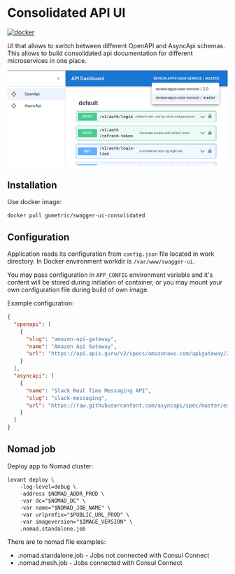 # Consolidated API UI

[![docker](https://img.shields.io/docker/pulls/gometric/swagger-ui-consolidated.svg?style=flat)](https://hub.docker.com/r/gometric/swagger-ui-consolidated/)

UI that allows to switch between different OpenAPI and AsyncApi schemas.
This allows to build consolidated api documentation for different microservices in one place.

![UI](https://github.com/GoMetric/swagger-ui-consolidated/blob/master/docs/ui.png?raw=true)

## Installation

Use docker image:

```
docker pull gometric/swagger-ui-consolidated
```

## Configuration

Application reads its configuration from `config.json` file located in work directory.
In Docker environment workdir is `/var/www/swagger-ui`.

You may pass configuration in `APP_CONFIG` environment variable and it's content will be stored during initiation 
of container, or you may mount your own configuration file during build of own image.

Example configuration:

```json
{
  "openapi": [
    {
      "slug": "amazon-api-gateway",
      "name": "Amazon Api Gateway",
      "url": "https://api.apis.guru/v2/specs/amazonaws.com/apigateway/2015-07-09/openapi.json"
    }
  ],
  "asyncapi": [
    {
      "name": "Slack Real Time Messaging API",
      "slug": "slack-messaging",
      "url": "https://raw.githubusercontent.com/asyncapi/spec/master/examples/slack-rtm.yml"
    }
  ]
}
```

## Nomad job

Deploy app to Nomad cluster:

```
levant deploy \
    -log-level=debug \
    -address $NOMAD_ADDR_PROD \
    -var dc="$NOMAD_DC" \
    -var name="$NOMAD_JOB_NAME" \
    -var urlprefix="$PUBLIC_URL_PROD" \
    -var imageversion="$IMAGE_VERSION" \
    .nomad.standalone.job
```

There are to nomad file examples:
* .nomad.standalone.job - Jobs not connected with Consul Connect
* .nomad.mesh.job - Jobs connected with Consul Connect
